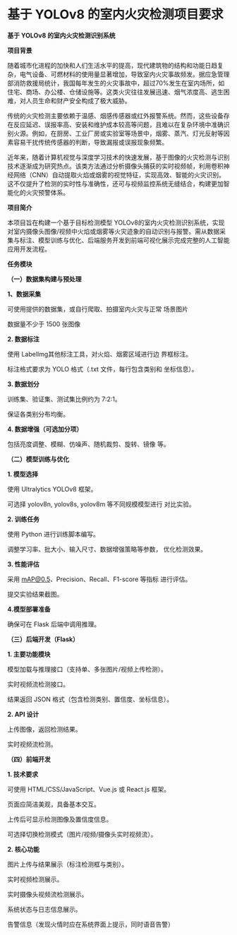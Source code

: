 # 基于 YOLOv8 的室内火灾检测项目要求

**基于 YOLOv8 的室内火灾检测识别系统**

**项目背景**

随着城市化进程的加快和人们生活水平的提高，现代建筑物的结构和功能日趋复杂，电气设备、可燃材料的使用量显著增加，导致室内火灾事故频发。据应急管理部消防救援局统计，我国每年发生的火灾事故中，超过70%发生在室内场所，如住宅、商场、办公楼、仓储设施等。这类火灾往往发展迅速、烟气浓度高、逃生困难，对人员生命和财产安全构成了极大威胁。

传统的火灾检测主要依赖于温感、烟感传感器或红外报警系统。然而，这些设备存在反应延迟、误报率高、安装和维护成本较高等问题，且难以在复杂环境中准确识别火源。例如，在厨房、工业厂房或实验室等场景中，烟雾、蒸汽、灯光反射等因素容易干扰传统传感器的判断，导致漏报或误报现象频繁。

近年来，随着计算机视觉与深度学习技术的快速发展，基于图像的火灾检测与识别技术逐渐成为研究热点。该类方法通过分析摄像头捕获的实时视频帧，利用卷积神经网络（CNN）自动提取火焰或烟雾的视觉特征，实现高效、智能的火灾识别。这不仅提升了检测的实时性与准确性，还可与视频监控系统无缝结合，构建更加智能化的火灾预警体系。

**项目简介**

本项目旨在构建一个基于目标检测模型 YOLOv8的室内火灾检测识别系统，实现对室内摄像头图像/视频中火焰或烟雾等火灾迹象的自动识别与报警。需从数据采集与标注、模型训练与优化、后端服务开发到前端可视化展示完成完整的人工智能应用开发流程。

**任务模块**

**（一）数据集构建与预处理**

**1、数据采集**

可使用提供的数据集，或自行爬取、拍摄室内火灾与正常 场景图片

数据量不少于 1500 张图像

**2. 数据标注**

使用 LabelImg其他标注工具，对火焰、烟雾区域进行边 界框标注。

标注格式要求为 YOLO 格式（.txt 文件，每行包含类别和 坐标信息）。

**3. 数据划分**

训练集、验证集、测试集比例约为 7:2:1。

保证各类别分布均衡。

**4. 数据增强（可选加分项）**

包括亮度调整、模糊、仿噪声、随机裁剪、旋转、镜像 等。

**（二）模型训练与优化**

**1. 模型选择**

使用 Ultralytics YOLOv8 框架。

可选择 yolov8n, yolov8s, yolov8m 等不同规模模型进行 对比实验。

**2. 训练任务**

使用 Python 进行训练脚本编写。

调整学习率、批大小、输入尺寸、数据增强策略等参数， 优化检测效果。

**3. 性能评估**

采用 mAP@0.5、Precision、Recall、F1-score 等指标 进行评估。

提交实验结果截图。

**4.模型部署准备**

确保可在 Flask 后端中调用推理。

**（三）后端开发（Flask）**

**1. 主要功能模块**

模型加载与推理接口（支持单、多张图片/视频上传检测）。

实时视频流检测接口。

结果返回 JSON 格式（包含检测类别、置信度、坐标信息）。

**2. API 设计**

上传图像，返回检测结果。

实时视频流检测。

**（四）前端开发**

**1. 技术要求**

可使用 HTML/CSS/JavaScript、Vue.js 或 React.js 框架。

页面应简洁美观，具备基本交互。

上传后可显示检测图像及置信度信息。

可选择切换检测模式（图片/视频/摄像头实时视频流）。

**2. 核心功能**

图片上传与结果展示（标注检测框与类别）。

实时视频检测展示。

实时摄像头视频流检测展示。

系统状态与日志信息展示。

告警信息（发现火情时应在系统界面上提示，同时语音告警）